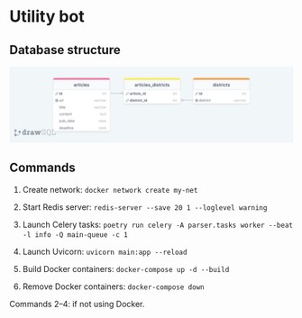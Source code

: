 # Utility bot

## Database structure

![Database structure](https://raw.githubusercontent.com/kooznitsa/utility_bot/main/api/database/db_diagram.png)

## Commands

1. Create network: ```docker network create my-net```

2. Start Redis server: ```redis-server --save 20 1 --loglevel warning```

3. Launch Celery tasks: ```poetry run celery -A parser.tasks worker --beat -l info -Q main-queue -c 1```

4. Launch Uvicorn: ```uvicorn main:app --reload```

5. Build Docker containers: ```docker-compose up -d --build```

6. Remove Docker containers: ```docker-compose down```

Commands 2–4: if not using Docker.